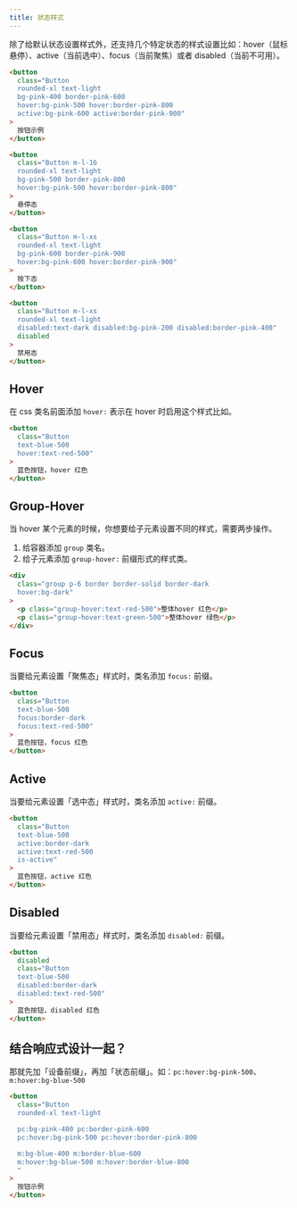 ```yaml
---
title: 状态样式
---
```


除了给默认状态设置样式外，还支持几个特定状态的样式设置比如：hover（鼠标悬停）、active（当前选中）、focus（当前聚焦）或者 disabled（当前不可用）。

```html
<button
  class="Button 
  rounded-xl text-light 
  bg-pink-400 border-pink-600 
  hover:bg-pink-500 hover:border-pink-800 
  active:bg-pink-600 active:border-pink-900"
>
  按钮示例
</button>

<button
  class="Button m-l-16
  rounded-xl text-light 
  bg-pink-500 border-pink-800
  hover:bg-pink-500 hover:border-pink-800"
>
  悬停态
</button>

<button
  class="Button m-l-xs
  rounded-xl text-light 
  bg-pink-600 border-pink-900
  hover:bg-pink-600 hover:border-pink-900"
>
  按下态
</button>

<button
  class="Button m-l-xs
  rounded-xl text-light 
  disabled:text-dark disabled:bg-pink-200 disabled:border-pink-400"
  disabled
>
  禁用态
</button>
```

## Hover

在 css 类名前面添加 `hover:` 表示在 hover 时启用这个样式比如。

```html
<button
  class="Button 
  text-blue-500
  hover:text-red-500"
>
  蓝色按钮，hover 红色
</button>
```

## Group-Hover

当 hover 某个元素的时候，你想要给子元素设置不同的样式，需要两步操作。

1. 给容器添加 `group` 类名。
2. 给子元素添加 `group-hover:` 前缀形式的样式类。

```html
<div
  class="group p-6 border border-solid border-dark
  hover:bg-dark"
>
  <p class="group-hover:text-red-500">整体hover 红色</p>
  <p class="group-hover:text-green-500">整体hover 绿色</p>
</div>
```

## Focus

当要给元素设置「聚焦态」样式时，类名添加 `focus:` 前缀。

```html
<button
  class="Button 
  text-blue-500
  focus:border-dark
  focus:text-red-500"
>
  蓝色按钮，focus 红色
</button>
```

## Active

当要给元素设置「选中态」样式时，类名添加 `active:` 前缀。

```html
<button
  class="Button 
  text-blue-500
  active:border-dark
  active:text-red-500
  is-active"
>
  蓝色按钮，active 红色
</button>
```

## Disabled

当要给元素设置「禁用态」样式时，类名添加 `disabled:` 前缀。

```html
<button
  disabled
  class="Button 
  text-blue-500
  disabled:border-dark
  disabled:text-red-500"
>
  蓝色按钮，disabled 红色
</button>
```

## 结合响应式设计一起？

那就先加「设备前缀」，再加「状态前缀」。如：`pc:hover:bg-pink-500`、`m:hover:bg-blue-500`

```html
<button
  class="Button 
  rounded-xl text-light

  pc:bg-pink-400 pc:border-pink-600 
  pc:hover:bg-pink-500 pc:hover:border-pink-800

  m:bg-blue-400 m:border-blue-600
  m:hover:bg-blue-500 m:hover:border-blue-800
  "
>
  按钮示例
</button>
```
